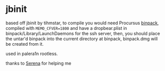 # jbinit
based off jbinit by tihmstar, to compile you would need Procursus [binpack](https://github.com/ProcursusTeam/binpack),
compiled with `MEMO_CFVER=1800` and have a dropbear.plist in binpack/Library/LaunchDaemons for the ssh server, then,
you should place the untar'd binpack into the current directory at binpack, binpack.dmg will be created from it.

used in palera1n rootless.

thanks to [Serena](https://github.com/SerenaKit) for helping me
